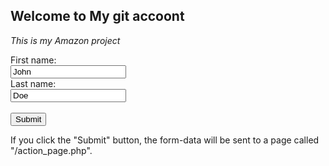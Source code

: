 <!DOCTYPE html>
<html>
<body>

<h2>Welcome to My git accoont</h2>
<p > <i>This is my Amazon project</i> </p>

<form action="/action_page.php">
  <label for="fname">First name:</label><br>
  <input type="text" id="fname" name="fname" value="John"><br>
  <label for="lname">Last name:</label><br>
  <input type="text" id="lname" name="lname" value="Doe"><br><br>
  <input type="submit" value="Submit" type ="text">
</form> 

<p>If you click the "Submit" button, the form-data will be sent to a page called "/action_page.php".</p>

</body>
</html>
